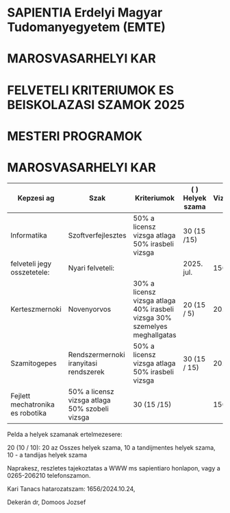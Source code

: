 # SAPIENTIA Erdelyi Magyar Tudomanyegyetem (EMTE)

# MAROSVASARHELYI KAR

# FELVETELI KRITERIUMOK ES BEISKOLAZASI SZAMOK 2025

# MESTERI PROGRAMOK

# MAROSVASARHELYI KAR

|Kepzesi ag|Szak|Kriteriumok|( ) Helyek szama|Vizsgaidoszak|Beiratkozasi dij|Tandij erteke|
|---|---|---|---|---|---|---|
|Informatika|Szoftverfejlesztes|50% a licensz vizsga atlaga 50% irasbeli vizsga|30 (15 /15)| |150 RON|500 EUR|
|felveteli jegy osszetetele:|Nyari felveteli:| |2025. jul.|150 RON|500 EUR| |
|Kerteszmernoki|Novenyorvos|30% a licensz vizsga atlaga 40% irasbeli vizsga 30% szemelyes meghallgatas|20 (15 / 5)|2025. jul.|150 RON|500 EUR|
|Szamitogepes|Rendszermernoki iranyitasi rendszerek|50% a licensz vizsga atlaga 50% irasbeli vizsga|30 (15 / 15)|2025. szept|150 RON|700 EUR|
|Fejlett mechatronika es robotika|50% a licensz vizsga atlaga 50% szobeli vizsga|30 (15 /15)| |150 RON|700 EUR| |

Pelda a helyek szamanak ertelmezesere:

20 (10 / 10): 20 az Osszes helyek szama, 10 a tandijmentes helyek szama, 10 - a tandijas helyek szama

Naprakesz, reszletes tajekoztatas a WWW ms sapientiaro honlapon, vagy a 0265-206210 telefonszamon.

Kari Tanacs hatarozatszam: 1656/2024.10.24,

Dekerán dr, Domoos Jozsef